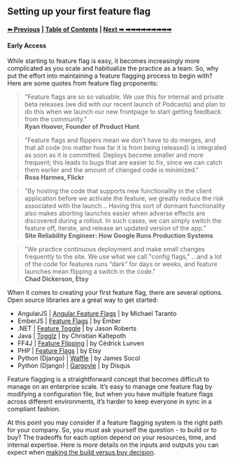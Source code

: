 ## Setting up your first feature flag

#### [⬅︎ Previous](./2%20-%20Uses.md) | [Table of Contents](./README.md) | [Next ➡︎ ➡︎➡︎➡︎➡︎➡︎➡︎➡︎➡︎➡︎](4%20-%20Cleaning%20Up.md)

#### Early Access
While starting to feature flag is easy, it becomes increasingly more complicated as you scale and habitualize the practice as a team. So, why put the effort into maintaining a feature flagging process to begin with? Here are some quotes from feature flag proponents:

>"Feature flags are so so valuable. We use this for internal and private beta releases (we did with our recent launch of Podcasts) and plan to do this when we launch our new frontpage to start getting feedback from the community."  
>**Ryan Hoover, Founder of Product Hunt**

>"Feature flags and flippers mean we don’t have to do merges, and that all code (no matter how far it is from being released) is integrated as soon as it is committed. Deploys become smaller and more frequent; this leads to bugs that are easier to fix, since we can catch them earlier and the amount of changed code is minimized."  
>**Ross Harmes, Flickr**

>"By hosting the code that supports new functionality in the client application before we activate the feature, we greatly reduce the risk associated with the launch... Having this sort of dormant functionality also makes aborting launches easier when adverse effects are discovered during a rollout. In such cases, we can simply switch the feature off, iterate, and release an updated version of the app."  
>**Site Reliability Engineer: How Google Runs Production Systems**

>"We practice continuous deployment and make small changes frequently to the site. We use what we call "config flags," ...and a lot of the code for features runs “dark” for days or weeks, and feature launches mean flipping a switch in the code."  
>**Chad Dickerson, Etsy**

When it comes to creating your first feature flag, there are several options. Open source libraries are a great way to get started:

* AngularJS | [Angular Feature Flags](https://github.com/mjt01/angular-feature-flags) | by Michael Taranto
* EmberJS | [Feature Flags](https://guides.emberjs.com/v1.10.0/configuring-ember/feature-flags/) | by Ember
* .NET | [Feature Toggle](https://github.com/jason-roberts/FeatureToggle) | by Jason Roberts
* Java | [Togglz](http://www.togglz.org/) | by Christian Kaltepoth
* FF4J | [Feature Flipping](http://www.ff4j.org/) | by Cédrick Lunven
* PHP | [Feature Flags](https://github.com/etsy/feature) | by Etsy
* Python (Django) | [Waffle](https://github.com/jsocol/django-waffle) | by James Socol
* Python (Django) | [Gargoyle](https://github.com/disqus/gargoyle) | by Disqus

Feature flagging is a straightforward concept that becomes difficult to manage on an enterprise scale. It’s easy to manage one feature flag by modifying a configuration file, but when you have multiple feature flags across different environments, it’s harder to keep everyone in sync in a compliant fashion.

At this point you may consider if a feature flagging system is the right path for your company. So, you must ask yourself the question - to build or to buy? The tradeoffs for each option depend on your resources, time, and internal expertise. Here is more details on the inputs and outputs you can expect when [making the build versus buy decision](http://blog.launchdarkly.com/buying-vs-building-a-feature-flagging-system/).
